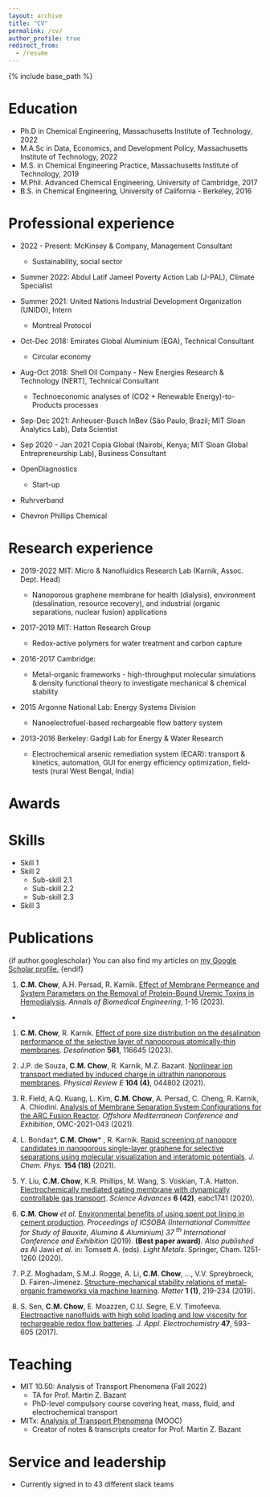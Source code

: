 ```yaml
---
layout: archive
title: "CV"
permalink: /cv/
author_profile: true
redirect_from:
  - /resume
---
```


{% include base_path %}

Education
======
* Ph.D in Chemical Engineering, Massachusetts Institute of Technology, 2022
* M.A.Sc in Data, Economics, and Development Policy, Massachusetts Institute of Technology, 2022
* M.S. in Chemical Engineering Practice, Massachusetts Institute of Technology, 2019
* M.Phil. Advanced Chemical Engineering, University of Cambridge, 2017
* B.S. in Chemical Engineering, University of California - Berkeley, 2016


Professional experience
======
* 2022 - Present: McKinsey & Company, Management Consultant
  * Sustainability, social sector

* Summer 2022: Abdul Latif Jameel Poverty Action Lab (J-PAL), Climate Specialist

* Summer 2021: United Nations Industrial Development Organization (UNIDO), Intern
  * Montreal Protocol

* Oct-Dec 2018: Emirates Global Aluminium (EGA), Technical Consultant
  * Circular economy

* Aug-Oct 2018: Shell Oil Company - New Energies Research & Technology (NERT), Technical Consultant
  * Technoeconomic analyses of (CO2 + Renewable Energy)-to-Products processes

* Sep-Dec 2021: Anheuser-Busch InBev (São Paulo, Brazil; MIT Sloan Analytics Lab), Data Scientist  

* Sep 2020 - Jan 2021 Copia Global (Nairobi, Kenya; MIT Sloan Global Entrepreneurship Lab), Business Consultant

* OpenDiagnostics
  * Start-up

* Ruhrverband

* Chevron Phillips Chemical

Research experience
======
* 2019-2022 MIT: Micro & Nanofluidics Research Lab (Karnik, Assoc. Dept. Head) 
  * Nanoporous graphene membrane for health (dialysis), environment (desalination, resource recovery), and industrial (organic separations, nuclear fusion) applications

* 2017-2019 MIT: Hatton Research Group
  * Redox-active polymers for water treatment and carbon capture

* 2016-2017 Cambridge: 
  * Metal-organic frameworks - high-throughput molecular simulations & density functional theory to investigate mechanical & chemical stability

* 2015 Argonne National Lab: Energy Systems Division
  * Nanoelectrofuel-based rechargeable flow battery system

* 2013-2016 Berkeley: Gadgil Lab for Energy & Water Research
  * Electrochemical arsenic remediation system (ECAR): transport & kinetics, automation, GUI for energy efficiency optimization, field-tests (rural West Bengal, India)

Awards
======
  
Skills
======
* Skill 1
* Skill 2
  * Sub-skill 2.1
  * Sub-skill 2.2
  * Sub-skill 2.3
* Skill 3

Publications
======
{if author.googlescholar}
  You can also find my articles on <u><a href="{{author.googlescholar}}">my Google Scholar profile</a>.</u>
{endif}

1. **C.M. Chow**, A.H. Persad, R. Karnik. [Effect of Membrane Permeance and System Parameters on the Removal of Protein-Bound Uremic Toxins in Hemodialysis](https://link.springer.com/article/10.1007/s10439-023-03397-6). _Annals of Biomedical Engineering_, 1-16 (2023).
  * 
    
1. **C.M. Chow**, R. Karnik. [Effect of pore size distribution on the desalination performance of the selective layer of nanoporous atomically-thin membranes](https://doi.org/10.1016/j.desal.2023.116645). _Desalination_ **561**, 116645 (2023).

1. J.P. de Souza, **C.M. Chow**, R. Karnik, M.Z. Bazant. [Nonlinear ion transport mediated by induced charge in ultrathin nanoporous membranes](https://doi.org/10.1103/PhysRevE.104.044802). _Physical Review E_ **104 (4)**, 044802 (2021).

1. R. Field, A.Q. Kuang, L. Kim, **C.M. Chow**, A. Persad, C. Cheng, R. Karnik, A. Chiodini. [Analysis of Membrane Separation System Configurations for the ARC Fusion Reactor](https://onepetro.org/OMCONF/proceedings-abstract/OMC21/All-OMC21/473151). _Offshore Mediterranean Conference and Exhibition_, OMC-2021-043 (2021).  

1. L. Bondaz*, **C.M. Chow*** , R. Karnik. [Rapid screening of nanopore candidates in nanoporous single-layer graphene for selective separations using molecular visualization and interatomic potentials](
https://doi.org/10.1063/5.0044041). _J. Chem. Phys._ **154 (18)** (2021).

1. Y. Liu, **C.M. Chow**, K.R. Phillips, M. Wang, S. Voskian, T.A. Hatton. [Electrochemically mediated gating membrane with dynamically controllable gas transport](https://doi.org/10.1126/sciadv.abc1741). _Science Advances_ **6 (42)**, eabc1741 (2020).

1. **C.M. Chow** _et al._ [Environmental benefits of using spent pot lining in cement production](https://link.springer.com/chapter/10.1007/978-3-030-36408-3_172). _Proceedings of ICSOBA (International 
  Committee for Study of Bauxite, Alumina & Aluminium) 37 <sup>th</sup> International Conference and Exhibition_ (2019). **(Best paper award)**. _Also published as_ Al Jawi _et al._ in: Tomsett A. (eds). _Light Metals_. Springer, Cham. 1251-1260 (2020).

1. P.Z. Moghadam, S.M.J. Rogge, A. Li, **C.M. Chow**, ..., V.V. Spreybroeck, D. Fairen-Jimenez. [Structure-mechanical stability relations of metal-organic frameworks via machine learning](https://doi.org/10.1016/j.matt.2019.03.002). _Matter_ **1 (1)**, 219-234 (2019).

1. S. Sen, **C.M. Chow**, E. Moazzen, C.U. Segre, E.V. Timofeeva. [Electroactive nanofluids with high solid loading and low viscosity for rechargeable redox flow batteries](https://link.springer.com/article/10.1007/s10800-017-1063-4). _J. Appl. Electrochemistry_ **47**, 593-605 (2017).


<!--   <ul>{% for post in site.publications %}
    {% include archive-single-cv.html %}
  {% endfor %}</ul> -->
  
<!-- Talks
======
  <ul>{% for post in site.talks %}
    {% include archive-single-talk-cv.html %}
  {% endfor %}</ul> -->
  
Teaching
======
* MIT 10.50: Analysis of Transport Phenomena (Fall 2022)
  * TA for Prof. Martin Z. Bazant
  * PhD-level compulsory course covering heat, mass, fluid, and electrochemical transport
* MITx: [Analysis of Transport Phenomena](https://mitxonline.mit.edu/courses/course-v1:MITxT+10.50.CH01x/) (MOOC)
  * Creator of notes & transcripts creator for Prof. Martin Z. Bazant
<!--   <ul>{% for post in site.teaching %}
    {% include archive-single-cv.html %}
  {% endfor %}</ul> -->
  
Service and leadership
======
* Currently signed in to 43 different slack teams

